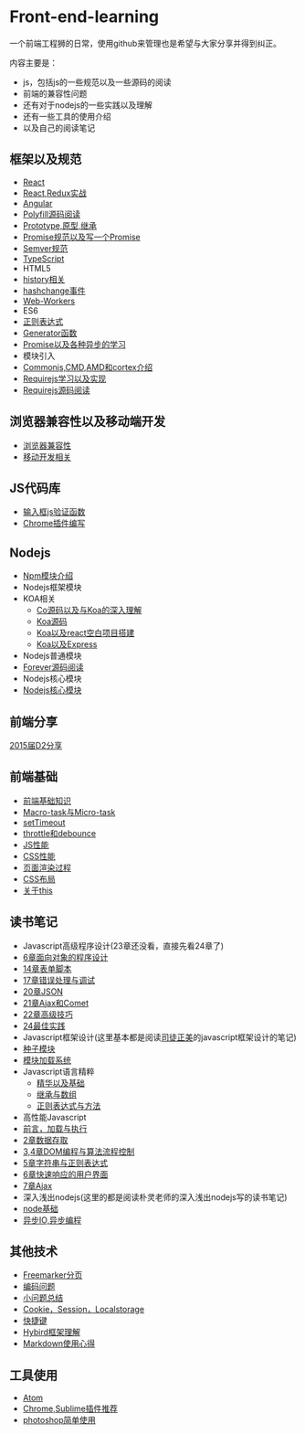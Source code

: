 # Front-end-learning
一个前端工程狮的日常，使用github来管理也是希望与大家分享并得到纠正。

内容主要是：

- js，包括js的一些规范以及一些源码的阅读
- 前端的兼容性问题
- 还有对于nodejs的一些实践以及理解
- 还有一些工具的使用介绍
- 以及自己的阅读笔记

## 框架以及规范
 - [React][20]
 - [React,Redux实战][41]
 - [Angular][30]
 - [Polyfill源码阅读][33]
 - [Prototype,原型,继承][35]
 - [Promise规范以及写一个Promise][46]
 - [Semver规范][47]
 - [TypeScript][66]
 - HTML5
  - [history相关][4]
  - [hashchange事件][7]
  - [Web-Workers][63]
 - ES6
  - [正则表达式][14]
  - [Generator函数][19]
  - [Promise以及各种异步的学习][3]
 - 模块引入
  - [Commonjs,CMD,AMD和cortex介绍][1]
  - [Requirejs学习以及实现][64]
  - [Requirejs源码阅读][65]

## 浏览器兼容性以及移动端开发
 - [浏览器兼容性][8]
 - [移动开发相关][9]

## JS代码库
 - [输入框js验证函数][17]
 - [Chrome插件编写][25]

## Nodejs
 - [Npm模块介绍][29]
 - Nodejs框架模块
  - KOA相关
    - [Co源码以及与Koa的深入理解][39]
    - [Koa源码][42]
    - [Koa以及react空白项目搭建][28]
    - [Koa以及Express][27]
 - Nodejs普通模块
  - [Forever源码阅读][31]
 - Nodejs核心模块
  - [Nodejs核心模块][32]

## 前端分享
[2015届D2分享][38]

## 前端基础
 - [前端基础知识][44]
 - [Macro-task与Micro-task][48]
 - [setTimeout][49]
 - [throttle和debounce][56]
 - [JS性能][59]
 - [CSS性能][52]
 - [页面渲染过程][53]
 - [CSS布局][54]
 - [关于this][69]

 ## 读书笔记
  - Javascript高级程序设计(23章还没看，直接先看24章了)
   - [6章面向对象的程序设计][51]
   - [14章表单脚本][21]
   - [17章错误处理与调试][23]
   - [20章JSON][24]
   - [21章Ajax和Comet][26]
   - [22章高级技巧][36]
   - [24最佳实践][57]
  - Javascript框架设计(这里基本都是阅读[司徒正美](https://github.com/RubyLouvre)的javascript框架设计的笔记)
   - [种子模块][5]
   - [模块加载系统][11]
  - Javascript语言精粹
    - [精华以及基础][50]
    - [继承与数组][55]
    - [正则表达式与方法][58]
  - 高性能Javascript
   - [前言，加载与执行][60]
   - [2章数据存取][61]
   - [3,4章DOM编程与算法流程控制][62]
   - [5章字符串与正则表达式][67]
   - [6章快速响应的用户界面][68]
   - [7章Ajax][70]
  - 深入浅出nodejs(这里的都是阅读朴灵老师的深入浅出nodejs写的读书笔记)
   - [node基础][43]
   - [异步IO,异步编程][45]

 ## 其他技术
  - [Freemarker分页][40]
  - [编码问题][15]
  - [小问题总结][16]
  - [Cookie，Session，Localstorage][18]
  - [快捷键][22]
  - [Hybird框架理解][37]
  - [Markdown使用心得][6]

## 工具使用
 - [Atom][34]
 - [Chrome,Sublime插件推荐][10]
 - [photoshop简单使用][12]

[1]:https://github.com/panyifei/learning/blob/master/框架以及规范/模块引入/Commonjs,CMD,AMD和cortex介绍.md
[3]:https://github.com/panyifei/learning/blob/master/框架以及规范/ECMAScript6/Promise以及各种异步的学习.md
[4]:https://github.com/panyifei/learning/blob/master/框架以及规范/HTML5/history相关.md
[5]:https://github.com/panyifei/learning/blob/master/读书笔记/Javascript框架设计/种子模块.md
[6]:https://github.com/panyifei/learning/blob/master/其他技术/Markdown使用心得.md
[7]:https://github.com/panyifei/learning/blob/master/框架以及规范/HTML5/hashchange事件.md
[8]:https://github.com/panyifei/learning/blob/master/浏览器兼容性以及移动端开发/浏览器兼容性.md
[9]:https://github.com/panyifei/learning/blob/master/浏览器兼容性以及移动端开发/移动开发相关.md
[10]:https://github.com/panyifei/learning/blob/master/工具使用/Chrome,Sublime插件推荐.md
[11]:https://github.com/panyifei/learning/blob/master/读书笔记/Javascript框架设计/模块加载系统.md
[12]:https://github.com/panyifei/learning/blob/master/工具使用/photoshop简单使用.md
[14]:https://github.com/panyifei/learning/blob/master/框架以及规范/ECMAScript6/正则表达式.md
[15]:https://github.com/panyifei/learning/blob/master/其他技术/编码问题.md
[16]:https://github.com/panyifei/learning/blob/master/其他技术/小问题总结.md
[17]:https://github.com/panyifei/learning/blob/master/JS代码库/输入框js验证函数.md
[18]:https://github.com/panyifei/learning/blob/master/其他技术/Cookie，Session，Localstorage.md
[19]:https://github.com/panyifei/learning/blob/master/框架以及规范/ECMAScript6/Generator函数.md
[20]:https://github.com/panyifei/learning/blob/master/框架以及规范/React.md
[21]:https://github.com/panyifei/learning/blob/master/读书笔记/Javascript高级程序设计/14章表单脚本.md
[22]:https://github.com/panyifei/learning/blob/master/其他技术/快捷键.md
[23]:https://github.com/panyifei/learning/blob/master/读书笔记/Javascript高级程序设计/17错误处理与调试.md
[24]:https://github.com/panyifei/learning/blob/master/读书笔记/Javascript高级程序设计/20JSON.md
[25]:https://github.com/panyifei/learning/blob/master/JS代码库/Chrome插件编写.md
[26]:https://github.com/panyifei/learning/blob/master/读书笔记/Javascript高级程序设计/21Ajax和Comet.md
[27]:https://github.com/panyifei/learning/blob/master/Nodejs/Nodejs框架模块/Koa以及Express.md
[28]:https://github.com/panyifei/learning/blob/master/Nodejs/Nodejs框架模块/Koa以及react空白项目搭建.md
[29]:https://github.com/panyifei/learning/blob/master/Nodejs/Npm模块.md
[30]:https://github.com/panyifei/learning/blob/master/框架以及规范/Angular.md
[31]:https://github.com/panyifei/learning/blob/master/Nodejs/Nodejs普通模块/Forever源码阅读.md
[32]:https://github.com/panyifei/learning/blob/master/Nodejs/Nodejs核心模块/Nodejs核心模块.md
[33]:https://github.com/panyifei/learning/blob/master/框架以及规范/Polyfill源码阅读.md
[34]:https://github.com/panyifei/learning/blob/master/工具使用/Atom.md
[35]:https://github.com/panyifei/learning/blob/master/框架以及规范/Prototype,原型链,继承.md
[36]:https://github.com/panyifei/learning/blob/master/读书笔记/Javascript高级程序设计/22高级技巧.md
[37]:https://github.com/panyifei/learning/blob/master/其他技术/Hybird框架理解.md
[38]:https://github.com/panyifei/learning/blob/master/前端分享/2015届D2分享.md
[39]:https://github.com/panyifei/learning/blob/master/Nodejs/Nodejs框架模块/Co源码以及与Koa的深入理解.md
[40]:https://github.com/panyifei/learning/blob/master/其他技术/Freemarker分页.md
[41]:https://github.com/panyifei/learning/blob/master/React/React,Redux实战.md
[42]:https://github.com/panyifei/learning/blob/master/Nodejs/Nodejs框架模块/Koa源码.md
[43]:https://github.com/panyifei/learning/blob/master/读书笔记/深入浅出nodejs/node基础.md
[44]:https://github.com/panyifei/learning/blob/master/前端基础/前端基础知识.md
[45]:https://github.com/panyifei/learning/blob/master/读书笔记/深入浅出nodejs/异步IO,异步编程.md
[46]:https://github.com/panyifei/learning/blob/master/框架以及规范/Promise.md
[47]:https://github.com/panyifei/learning/blob/master/框架以及规范/Semver规范.md
[48]:https://github.com/panyifei/learning/blob/master/前端基础/Macro-task与Micro-task.md
[49]:https://github.com/panyifei/learning/blob/master/前端基础/setTimeout.md
[50]:https://github.com/panyifei/learning/blob/master/读书笔记/Javascript语言精粹/精华以及基础.md
[51]:https://github.com/panyifei/learning/blob/master/读书笔记/Javascript高级程序设计/6章面向对象的程序设计.md
[52]:https://github.com/panyifei/learning/blob/master/前端基础/CSS性能.md
[53]:https://github.com/panyifei/learning/blob/master/前端基础/页面渲染过程.md
[54]:https://github.com/panyifei/learning/blob/master/前端基础/CSS布局.md
[55]:https://github.com/panyifei/learning/blob/master/读书笔记/Javascript语言精粹/继承与数组.md
[56]:https://github.com/panyifei/learning/blob/master/前端基础/throttle和debounce.md
[57]:https://github.com/panyifei/learning/blob/master/读书笔记/Javascript高级程序设计/24最佳实践.md
[58]:https://github.com/panyifei/learning/blob/master/读书笔记/Javascript语言精粹/正则表达式与方法.md
[59]:https://github.com/panyifei/learning/blob/master/前端基础/JS性能.md
[60]:https://github.com/panyifei/learning/blob/master/读书笔记/高性能Javascript/前言，加载与执行.md
[61]:https://github.com/panyifei/learning/blob/master/读书笔记/高性能Javascript/2章数据存取.md
[62]:https://github.com/panyifei/learning/blob/master/读书笔记/高性能Javascript/3,4章DOM编程与算法流程控制.md
[63]:https://github.com/panyifei/learning/blob/master/框架以及规范/HTML5/Web-Workers.md
[64]:https://github.com/panyifei/learning/blob/master/框架以及规范/模块引入/Requirejs学习以及实现.md
[65]:https://github.com/panyifei/learning/blob/master/框架以及规范/模块引入/Requirejs源码阅读.md
[66]:https://github.com/panyifei/learning/blob/master/框架以及规范/模块引入/TypeScript.md
[67]:https://github.com/panyifei/learning/blob/master/读书笔记/高性能Javascript/5章字符串和正则表达式.md
[68]:https://github.com/panyifei/learning/blob/master/读书笔记/高性能Javascript/6章快速响应的用户界面.md
[69]:https://github.com/panyifei/learning/blob/master/前端基础/关于this.md
[70]:https://github.com/panyifei/learning/blob/master/读书笔记/高性能Javascript/7章Ajax.md
